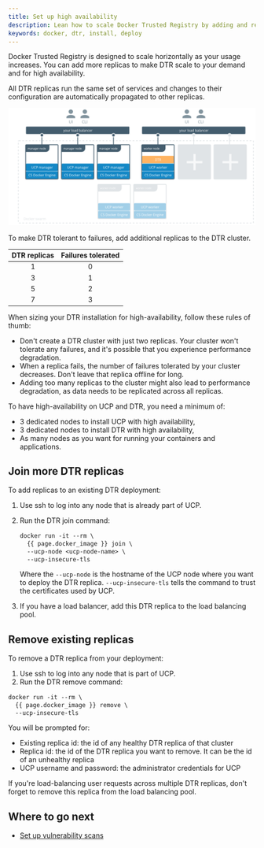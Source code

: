 ```yaml
---
title: Set up high availability
description: Lean how to scale Docker Trusted Registry by adding and removing replicas.
keywords: docker, dtr, install, deploy
---
```


Docker Trusted Registry is designed to scale horizontally as your usage
increases. You can add more replicas to make DTR scale to your demand and for
high availability.

All DTR replicas run the same set of services and changes to their configuration
are automatically propagated to other replicas.

![](../../images/set-up-high-availability-1.svg)

To make DTR tolerant to failures, add additional replicas to the DTR cluster.

| DTR replicas | Failures tolerated |
|:------------:|:------------------:|
|      1       |         0          |
|      3       |         1          |
|      5       |         2          |
|      7       |         3          |


When sizing your DTR installation for high-availability,
follow these rules of thumb:

* Don't create a DTR cluster with just two replicas. Your cluster
won't tolerate any failures, and it's possible that you experience performance
degradation.
* When a replica fails, the number of failures tolerated by your cluster
decreases. Don't leave that replica offline for long.
* Adding too many replicas to the cluster might also lead to performance
degradation, as data needs to be replicated across all replicas.

To have high-availability on UCP and DTR, you need a minimum of:

* 3 dedicated nodes to install UCP with high availability,
* 3 dedicated nodes to install DTR with high availability,
* As many nodes as you want for running your containers and applications.

## Join more DTR replicas

To add replicas to an existing DTR deployment:

1. Use ssh to log into any node that is already part of UCP.

2.  Run the DTR join command:

    ```none
    docker run -it --rm \
      {{ page.docker_image }} join \
      --ucp-node <ucp-node-name> \
      --ucp-insecure-tls
    ```

    Where the `--ucp-node` is the hostname of the UCP node where you want to
    deploy the DTR replica. `--ucp-insecure-tls` tells the command to trust the
    certificates used by UCP.

3. If you have a load balancer, add this DTR replica to the load balancing pool.

## Remove existing replicas

To remove a DTR replica from your deployment:

1. Use ssh to log into any node that is part of UCP.
2.  Run the DTR remove command:

```none
docker run -it --rm \
  {{ page.docker_image }} remove \
  --ucp-insecure-tls
```

You will be prompted for:

* Existing replica id: the id of any healthy DTR replica of that cluster
* Replica id: the id of the DTR replica you want to remove. It can be the id of an
unhealthy replica
* UCP username and password: the administrator credentials for UCP

If you're load-balancing user requests across multiple DTR replicas, don't
forget to remove this replica from the load balancing pool.

## Where to go next

* [Set up vulnerability scans](set-up-vulnerability-scans.md)
